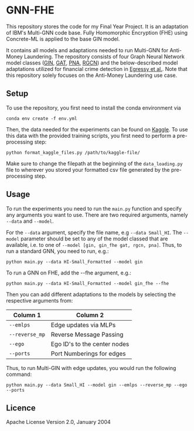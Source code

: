 # GNN-FHE
This repository stores the code for my Final Year Project. It is an adaptation of IBM's Multi-GNN code base. Fully Homomorphic Encryption (FHE) using Concrete-ML is applied to the base GIN model.

It contains all models and adaptations needed to run Multi-GNN for Anti-Money Laundering. The repository consists of four Graph Neural Network model classes ([GIN](https://arxiv.org/abs/1810.00826), [GAT](https://arxiv.org/abs/1710.10903), [PNA](https://arxiv.org/abs/2004.05718), [RGCN](https://arxiv.org/abs/1703.06103)) and the below-described model adaptations utilized for financial crime detection in [Egressy et al.](https://arxiv.org/abs/2306.11586). Note that this repository solely focuses on the Anti-Money Laundering use case.

## Setup
To use the repository, you first need to install the conda environment via 
```
conda env create -f env.yml
```
Then, the data needed for the experiments can be found on [Kaggle](https://www.kaggle.com/datasets/ealtman2019/ibm-transactions-for-anti-money-laundering-aml/data). To use this data with the provided training scripts, you first need to perform a pre-processing step:
```
python format_kaggle_files.py /path/to/kaggle-file/
```
Make sure to change the filepath at the beginning of the `data_loading.py` file to wherever you stored your formatted csv file generated by the pre-processing step.


## Usage
To run the experiments you need to run the `main.py` function and specify any arguments you want to use. There are two required arguments, namely `--data` and `--model`. 

For the `--data` argument, specify the file name, e.g `--data Small_HI`. The `--model` parameter should be set to any of the model classed that are available, i.e. to one of `--model [gin, gin_fhe gat, rgcn, pna]`. 
Thus, to run a standard GNN, you need to run, e.g.:
```
python main.py --data HI-Small_Formatted --model gin
```
To run a GNN on FHE, add the --fhe argument, e.g.:
```
python main.py --data HI-Small_Formatted --model gin_fhe --fhe
```

Then you can add different adaptations to the models by selecting the respective arguments from:

<div align="center">

| Column 1       | Column 2                     |
| -------------- | ---------------------------- |
| `--emlps`      | Edge updates via MLPs        |
| `--reverse_mp` | Reverse Message Passing      |
| `--ego`        | Ego ID's to the center nodes |
| `--ports`      | Port Numberings for edges    |

</div>
Thus, to run Multi-GIN with edge updates, you would run the following command:

```
python main.py --data Small_HI --model gin --emlps --reverse_mp --ego --ports
```

## Licence
Apache License
Version 2.0, January 2004